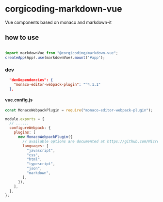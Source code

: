 # corgicoding-markdown-vue
Vue components based on monaco and markdown-it

## how to use

``` js

import markdownVue from "@corgicoding/markdown-vue";
createApp(App).use(markdownVue).mount('#app');

```

### dev

``` json
  "devDependencies": {
    "monaco-editor-webpack-plugin": "^4.1.1"
  },
```

#### vue.config.js

``` js
const MonacoWebpackPlugin = require("monaco-editor-webpack-plugin");

module.exports = {
  // ......
  configureWebpack: {
    plugins: [
      new MonacoWebpackPlugin({
        // available options are documented at https://github.com/Microsoft/monaco-editor-webpack-plugin#options
        languages: [
          "javascript",
          "css",
          "html",
          "typescript",
          "json",
          "markdown",
        ],
      }),
    ],
  },
};
```